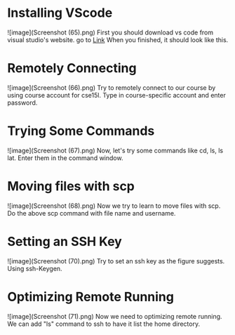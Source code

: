 # Installing VScode
![image](Screenshot (65).png)
First you should download vs code from visual studio's website.
go to [Link](http://code.visualstudio.com)
When you finished, it should look like this. 

# Remotely Connecting
![image](Screenshot (66).png)
Try to remotely connect to our course by using course account for cse15l.
Type in course-specific account and enter password.

# Trying Some Commands
![image](Screenshot (67).png)
Now, let's try some commands like cd, ls, ls lat.
Enter them in the command window.

# Moving files with scp
![image](Screenshot (68).png)
Now we try to learn to move files with scp. 
Do the above scp command with file name and username.

# Setting an SSH Key
![image](Screenshot (70).png)
Try to set an ssh key as the figure suggests.
Using ssh-Keygen.

# Optimizing Remote Running
![image](Screenshot (71).png)
Now we need to optimizing remote running.
We can add "ls" command to ssh to have it list the home directory.
